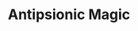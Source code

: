 ---
title: "Antipsionic Magic"

feat:
  types: ["General"]
  description: |
    Your spells are more potent when used against psionic characters and creatures.
  prerequisite: |
    {% skill_link spellcraft %} 5 ranks.
  benefit: |
    You get a get a +2 bonus on caster level checks made to overcome a psionic creature's power resistance.

    This bonus stacks with the bonus conferred by Spell Penetration and Greater Spell Penetration. Moreover, whenever a psionic creature attempts to dispel a spell you cast, it makes its manifester level check against a DC of 13 + its manifester level.

    The benefits of this feat apply only to power resistance.

    The bonus does not apply to spell resistance. This is an exception to the psionics-magic transparency rule.
  special: |
    You cannot take or use this feat if you have the ability to use powers (if you have a power point reserve or psi-like abilities).
---